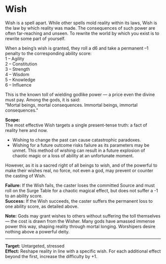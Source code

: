 # Wish

Wish is a spell apart. While other spells mold reality within its laws, Wish is the law by which reality was made. The consequences of such power are often far-reaching and unseen. To rewrite the world by which you exist is to rewrite some part of yourself.

When a being’s wish is granted, they roll a d6 and take a permanent –1 penalty to the corresponding ability score:  
1 – Agility  
2 – Constitution  
3 – Strength  
4 – Wisdom  
5 – Knowledge  
6 – Influence

This is the known toll of wielding godlike power — a price even the divine must pay. Among the gods, it is said:  
"Mortal beings, mortal consequences. Immortal beings, immortal consequences."

**Scope:**  
The most effective Wish targets a single present-tense truth: a fact of reality here and now.  
* Wishing to change the past can cause catastrophic paradoxes.  
* Wishing for a future outcome risks failure as its parameters may be unmet. This method of wishing can result in a future explosion of chaotic magic or a loss of ability at an unfortunate moment.

However, as it is a sacred right of all beings to wish, and of the powerful to make their wishes real, no force, not even a god, may prevent or counter the casting of Wish.

**Failure:** If the Wish fails, the caster loses the committed Source and must roll on the Surge Table for a chaotic magical effect, but does not suffer a -1 to an ability score.  
**Success:** If the Wish succeeds, the caster suffers the permanent loss to one ability score, as detailed above.

**Note:** Gods may grant wishes to others without suffering the toll themselves — the cost is drawn from the Wisher. Many gods have amassed immense power this way, shaping reality through mortal longing. Worshipers desire nothing above a powerful deity.

---

**Target:** Untargeted, stressed  
**Effect:** Reshape reality in line with a specific wish. For each additional effect beyond the first, increase the difficulty by +1.

